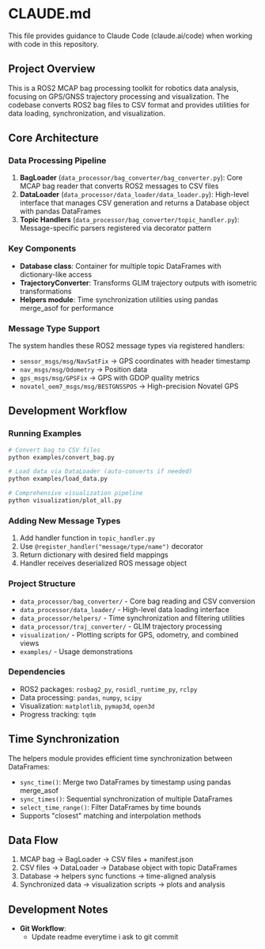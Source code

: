 # CLAUDE.md

This file provides guidance to Claude Code (claude.ai/code) when working with code in this repository.

## Project Overview

This is a ROS2 MCAP bag processing toolkit for robotics data analysis, focusing on GPS/GNSS trajectory processing and visualization. The codebase converts ROS2 bag files to CSV format and provides utilities for data loading, synchronization, and visualization.

## Core Architecture

### Data Processing Pipeline
1. **BagLoader** (`data_processor/bag_converter/bag_converter.py`): Core MCAP bag reader that converts ROS2 messages to CSV files
2. **DataLoader** (`data_processor/data_loader/data_loader.py`): High-level interface that manages CSV generation and returns a Database object with pandas DataFrames
3. **Topic Handlers** (`data_processor/bag_converter/topic_handler.py`): Message-specific parsers registered via decorator pattern

### Key Components
- **Database class**: Container for multiple topic DataFrames with dictionary-like access
- **TrajectoryConverter**: Transforms GLIM trajectory outputs with isometric transformations
- **Helpers module**: Time synchronization utilities using pandas merge_asof for performance

### Message Type Support
The system handles these ROS2 message types via registered handlers:
- `sensor_msgs/msg/NavSatFix` → GPS coordinates with header timestamp
- `nav_msgs/msg/Odometry` → Position data
- `gps_msgs/msg/GPSFix` → GPS with GDOP quality metrics
- `novatel_oem7_msgs/msg/BESTGNSSPOS` → High-precision Novatel GPS

## Development Workflow

### Running Examples
```bash
# Convert bag to CSV files
python examples/convert_bag.py

# Load data via DataLoader (auto-converts if needed)
python examples/load_data.py

# Comprehensive visualization pipeline
python visualization/plot_all.py
```

### Adding New Message Types
1. Add handler function in `topic_handler.py`
2. Use `@register_handler("message/type/name")` decorator
3. Return dictionary with desired field mappings
4. Handler receives deserialized ROS message object

### Project Structure
- `data_processor/bag_converter/` - Core bag reading and CSV conversion
- `data_processor/data_loader/` - High-level data loading interface  
- `data_processor/helpers/` - Time synchronization and filtering utilities
- `data_processor/traj_converter/` - GLIM trajectory processing
- `visualization/` - Plotting scripts for GPS, odometry, and combined views
- `examples/` - Usage demonstrations

### Dependencies
- ROS2 packages: `rosbag2_py`, `rosidl_runtime_py`, `rclpy`
- Data processing: `pandas`, `numpy`, `scipy`
- Visualization: `matplotlib`, `pymap3d`, `open3d`
- Progress tracking: `tqdm`

## Time Synchronization

The helpers module provides efficient time synchronization between DataFrames:
- `sync_time()`: Merge two DataFrames by timestamp using pandas merge_asof
- `sync_times()`: Sequential synchronization of multiple DataFrames
- `select_time_range()`: Filter DataFrames by time bounds
- Supports "closest" matching and interpolation methods

## Data Flow

1. MCAP bag → BagLoader → CSV files + manifest.json
2. CSV files → DataLoader → Database object with topic DataFrames  
3. Database → helpers sync functions → time-aligned analysis
4. Synchronized data → visualization scripts → plots and analysis

## Development Notes

- **Git Workflow**:
  - Update readme everytime i ask to git commit
